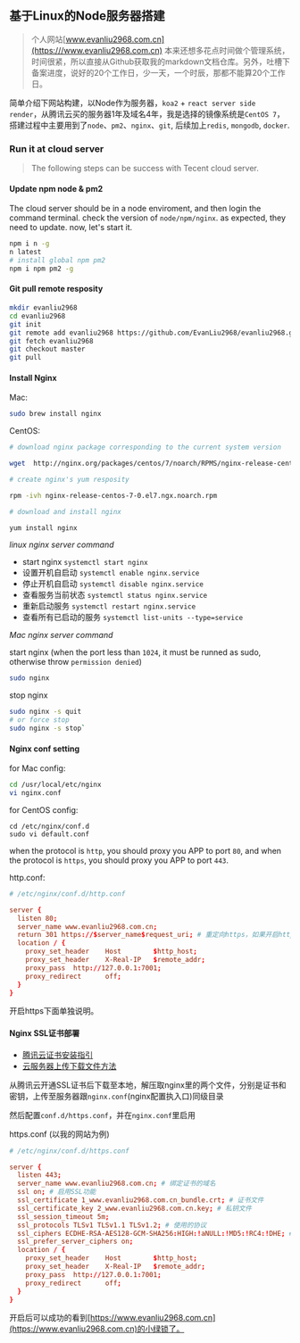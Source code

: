 ## 基于Linux的Node服务器搭建

> 个人网站[www.evanliu2968.com.cn](https:///www.evanliu2968.com.cn) 本来还想多花点时间做个管理系统，时间很紧，所以直接从Github获取我的markdown文档仓库。另外，吐槽下备案进度，说好的20个工作日，少一天，一个时辰，那都不能算20个工作日。

简单介绍下网站构建，以Node作为服务器，`koa2` + `react server side render`，从腾讯云买的服务器1年及域名4年，我是选择的镜像系统是`CentOS 7`，搭建过程中主要用到了`node`、`pm2`、`nginx`、`git`, 后续加上`redis`, `mongodb`, `docker`.

### Run it at cloud server

> The following steps can be success with Tecent cloud server.

#### Update npm node & pm2

The cloud server should be in a node enviroment, and then login the command terminal.
check the version of `node/npm/nginx`. as expected, they need to update.
now, let's start it.

```bash
npm i n -g
n latest
# install global npm pm2
npm i npm pm2 -g
```

#### Git pull remote resposity

```bash
mkdir evanliu2968
cd evanliu2968
git init
git remote add evanliu2968 https://github.com/EvanLiu2968/evanliu2968.git
git fetch evanliu2968
git checkout master
git pull
```

#### Install Nginx

Mac: 
```bash
sudo brew install nginx
```

CentOS:
```bash
# download nginx package corresponding to the current system version

wget  http://nginx.org/packages/centos/7/noarch/RPMS/nginx-release-centos-7-0.el7.ngx.noarch.rpm

# create nginx's yum resposity

rpm -ivh nginx-release-centos-7-0.el7.ngx.noarch.rpm

# download and install nginx

yum install nginx
```


*linux nginx server command*

- start nginx `systemctl start nginx`
- 设置开机自启动 `systemctl enable nginx.service`
- 停止开机自启动 `systemctl disable nginx.service`
- 查看服务当前状态 `systemctl status nginx.service`
- 重新启动服务 `systemctl restart nginx.service`
- 查看所有已启动的服务 `systemctl list-units --type=service`

*Mac nginx server command*

start nginx (when the port less than `1024`, it must be runned as sudo, otherwise throw `permission denied`)
```bash
sudo nginx
```
stop nginx
```bash
sudo nginx -s quit
# or force stop
sudo nginx -s stop`
```

#### Nginx conf setting

for Mac config:
```bash
cd /usr/local/etc/nginx
vi nginx.conf
```

for CentOS config:
```
cd /etc/nginx/conf.d
sudo vi default.conf
```

when the protocol is `http`, you should proxy you APP to port `80`,
and when the protocol is `https`, you should proxy you APP to port `443`.

http.conf:
```conf
# /etc/nginx/conf.d/http.conf

server {
  listen 80;
  server_name www.evanliu2968.com.cn;
  return 301 https://$server_name$request_uri; # 重定向https，如果开启https的话，不开启注释掉
  location / {
    proxy_set_header	Host		$http_host;
    proxy_set_header	X-Real-IP	$remote_addr;
    proxy_pass	http://127.0.0.1:7001;
    proxy_redirect		off;
  }
}
```

开启https下面单独说明。

#### Nginx SSL证书部署

- [腾讯云证书安装指引](https://cloud.tencent.com/document/product/400/4143)
- [云服务器上传下载文件方法](http://bbs.qcloud.com/thread-24970-1-1.html)

从腾讯云开通SSL证书后下载至本地，解压取nginx里的两个文件，分别是证书和密钥，上传至服务器跟`nginx.conf`(nginx配置执入口)同级目录

然后配置`conf.d/https.conf`，并在`nginx.conf`里启用

https.conf (以我的网站为例)
```conf
# /etc/nginx/conf.d/https.conf

server {
  listen 443;
  server_name www.evanliu2968.com.cn; # 绑定证书的域名
  ssl on; # 启用SSL功能
  ssl_certificate 1_www.evanliu2968.com.cn_bundle.crt; # 证书文件
  ssl_certificate_key 2_www.evanliu2968.com.cn.key; # 私钥文件
  ssl_session_timeout 5m;
  ssl_protocols TLSv1 TLSv1.1 TLSv1.2; # 使用的协议
  ssl_ciphers ECDHE-RSA-AES128-GCM-SHA256:HIGH:!aNULL:!MD5:!RC4:!DHE; # 配置加密套件
  ssl_prefer_server_ciphers on;
  location / {
    proxy_set_header	Host		$http_host;
    proxy_set_header	X-Real-IP	$remote_addr;
    proxy_pass	http://127.0.0.1:7001;
    proxy_redirect		off;
  }
}
```

开启后可以成功的看到[https://www.evanliu2968.com.cn](https://www.evanliu2968.com.cn)的小绿锁了。
